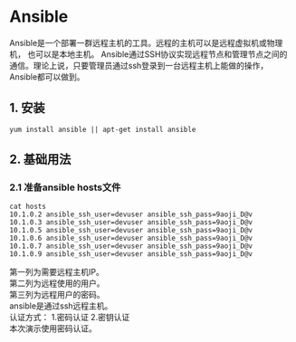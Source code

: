 # Ansible
Ansible是一个部署一群远程主机的工具。远程的主机可以是远程虚拟机或物理机， 也可以是本地主机。
Ansible通过SSH协议实现远程节点和管理节点之间的通信。理论上说，只要管理员通过ssh登录到一台远程主机上能做的操作，Ansible都可以做到。
## 1. 安装
```
yum install ansible || apt-get install ansible
```
## 2. 基础用法
### 2.1 准备ansible hosts文件  
```
cat hosts
10.1.0.2 ansible_ssh_user=devuser ansible_ssh_pass=9aoji_D@v
10.1.0.3 ansible_ssh_user=devuser ansible_ssh_pass=9aoji_D@v
10.1.0.5 ansible_ssh_user=devuser ansible_ssh_pass=9aoji_D@v
10.1.0.6 ansible_ssh_user=devuser ansible_ssh_pass=9aoji_D@v
10.1.0.7 ansible_ssh_user=devuser ansible_ssh_pass=9aoji_D@v
10.1.0.9 ansible_ssh_user=devuser ansible_ssh_pass=9aoji_D@v
```
第一列为需要远程主机IP。    
第二列为远程使用的用户。        
第三列为远程用户的密码。       
ansible是通过ssh远程主机。    
认证方式： 1.密码认证 2.密钥认证    
本次演示使用密码认证。  

